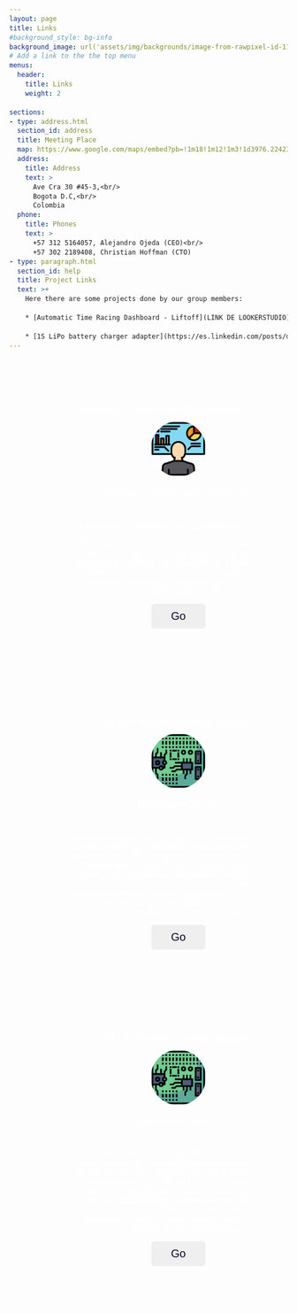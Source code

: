 ```yaml
---
layout: page
title: Links
#background_style: bg-info
background_image: url('assets/img/backgrounds/image-from-rawpixel-id-1199650-jpeg.jpg')
# Add a link to the the top menu
menus:
  header:
    title: Links
    weight: 2

sections:
- type: address.html
  section_id: address
  title: Meeting Place
  map: https://www.google.com/maps/embed?pb=!1m18!1m12!1m3!1d3976.2242327746623!2d-74.0858771!3d4.6359018!2m3!1f0!2f0!3f0!3m2!1i1024!2i768!4f13.1!3m3!1m2!1s0x0%3A0xb696cd67a04b98e9!2sFacultad+De+Ingenieria+-+UNIVERSIDAD+NACIONAL+DE+COLOMBIA!5e0!3m2!1ses!2sbg!4v1690475641347!5m2!1ses!2sbg
  address:
    title: Address
    text: >
      Ave Cra 30 #45-3,<br/>
      Bogota D.C,<br/>
      Colombia
  phone:
    title: Phones
    text: >
      +57 312 5164057, Alejandro Ojeda (CEO)<br/>
      +57 302 2189408, Christian Hoffman (CTO)
- type: paragraph.html
  section_id: help
  title: Project Links
  text: >+
    Here there are some projects done by our group members:

    * [Automatic Time Racing Dashboard - Liftoff](LINK DE LOOKERSTUDIO).

    * [1S LiPo battery charger adapter](https://es.linkedin.com/posts/dacunar_x-wings-btl-a4-v10-adaptador-para-cargador-activity-7195534585336582144-T63z)
---
```

<style>
.page-section{
    font-family: 'Morris Sans W04 Medium Cond', sans-serif;
    margin: 0;
    padding: 0;
    box-sizing: border-box;
}
.page-section{
    display: flex;
    align-items: center;
    justify-content: center;
    min-height: 100vh;
    background: url("images/XWingsLogoWhite.jpg") #030728 no-repeat center;
}
.slider-wrapper{
    overflow: hidden;
    max-width: 1200px;
    margin: 0 70px 55px;
}
.card-list .card-item{
    
    user-select: none;
    color: #fff;
    width: 400px;
    display: flex;
    align-items: center;
    justify-content: center;
    text-align: center;
    flex-direction: column;
    padding: 35px;
    border-radius: 8px;
    background: rgba(255, 255, 255, 0.2);
    border: 1px solid rgba(255, 255, 255, 0.5);
    min-height: 500px;
}
.card-list .card-item .flip-card-inner .project-image{
    text-align: center;
    object-fit: cover;
}
.card-list .card-item h2{
    display: block;
    margin-top: 0;
    font-size: 1.25em;
    margin-bottom: 0.67em;
    font-weight: bold;
    color: #fff;
}
.card-list .card-item .project-image{
    width:100px;
    height: 100px;
    border-radius: 50%;
}
.card-list .card-item .project-author{
    font-size: 1.15rem;
    color: #fff;
    font-weight: 500;
    margin: 14px 0 40px;
}
.card-list .card-item .message-button{
    font-size: 1.25rem;
    padding: 10px 35px;
    color: #030728;
    border-radius: 6px;
    font-weight: 500;
    cursor: pointer;
    border: 1px solid transparent;
    transition: 0.2s;
}

.card-list .card-item .message-button:hover{
    background: rgba(255, 255, 255, 0.1);
    border: 1px solid #fff;
    color: #fff;
}
.containter .swiper-slide-button{
    color: #fff;
    margin-top: -50px;
    transition: 0.2s ease;
}

.containter .swiper-slide-button:hover{
    color:#4658ff
};
@media (max-width: 768px){
    .slider-wrapper{
        margin: 0 10px 40px;
    }
    .slider-wrapper .swiper-slide-button{
        display: none;
    }
}


</style>
<div class="containter swiper">
    <div class="slider-wrapper">
        <div class="card-list swiper-wrapper">
            <div class="card-item swiper-slide">
                <div class="flip-card-inner">
                    <div class="flip-card-front">
                        <h2>Automatic Time Racing Dashboard - Liftoff</h2>
                        <img src="assets/img/links/dashboard.png" alt="Project Image" class="project-image">
                        <p class="project-author">Santiago, Juan Pablo, Alejandro</p>
                    </div>
                    <div class="flip-card-back">
                        <h2>Automatic Time Racing Dashboard - Liftoff</h2>
                        <p>This project includes an automation tool that reads data from any race in Liftoff. Using a Google API, the data is extracted, processed, and visualized on a Looker Studio dashboard. This allows for statistical analysis on an individual pilot basis and by track type, as well as comprehensive analysis of all races.</p>
                        <button class="message-button">Go</button>
                    </div>
                </div>
            </div> 
            <div class="card-item swiper-slide">
                <div class="flip-card-inner">
                    <div class="flip-card-front">
                        <h2>1S LiPo battery charger adapter</h2>
                        <img src="assets/img/links/pcb.png" alt="Project Image" class="project-image">
                        <p class="project-author">Davinson Camilo</p>
                    </div>
                    <div class="flip-card-back">
                        <p>In collaboration with the X-Wings FPV Drone Racing Team, a new adapter for 1S batteries has been developed over the past few months. The chargers currently in use do not offer a Storage mode option for the 1S batteries used by Tiny drones, which significantly reduces their lifespan. Noting that the available market options were prohibitively expensive, the team decided to create their own technology. This innovative solution aims to extend battery life and is now available as an initial prototype.</p>
                        <button class="message-button">Go</button>
                    </div>
                </div>
            </div> 
            <div class="card-item swiper-slide">
                <div class="flip-card-inner">
                    <div class="flip-card-front">
                        <h2>1S LiPo battery charger adapter</h2>
                        <img src="assets/img/links/pcb.png" alt="Project Image" class="project-image">
                        <p class="project-author">Davinson Camilo</p>
                    </div>
                    <div class="flip-card-back">
                        <p>In collaboration with the X-Wings FPV Drone Racing Team, a new adapter for 1S batteries has been developed over the past few months. The chargers currently in use do not offer a Storage mode option for the 1S batteries used by Tiny drones, which significantly reduces their lifespan. Noting that the available market options were prohibitively expensive, the team decided to create their own technology. This innovative solution aims to extend battery life and is now available as an initial prototype.</p>
                        <button class="message-button">Go</button>
                    </div>
                </div>
            </div> 
        </div>
    </div>   
    <div class="swiper-pagination"></div>
    <div class="swiper-slide-button swiper-button-prev"></div>
    <div class="swiper-slide-button swiper-button-next"></div>
</div>
<!-- <script src="https://cdn.jsdelivr.net/npm/swiper@11/swiper-bundle.min.js"></script> -->
<!-- <script src="scripts.js"></script> -->
